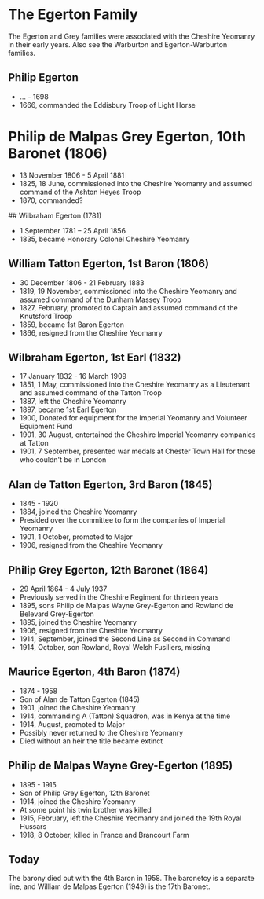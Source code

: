 #  The Egerton Family

The Egerton and Grey families were associated with the Cheshire Yeomanry in their early years. Also see the Warburton and Egerton-Warburton families.

## Philip Egerton

* ... - 1698
* 1666, commanded the Eddisbury Troop of Light Horse

# Philip de Malpas Grey Egerton, 10th Baronet (1806)

* 13 November 1806 - 5 April 1881
* 1825, 18 June, commissioned into the Cheshire Yeomanry and assumed command of the Ashton Heyes Troop
* 1870, commanded?

## Wilbraham Egerton (1781)

* 1 September 1781 – 25 April 1856
* 1835, became Honorary Colonel Cheshire Yeomanry

## William Tatton Egerton, 1st Baron (1806)

* 30 December 1806 - 21 February 1883
* 1819, 19 November, commissioned into the Cheshire Yeomanry and assumed command of the Dunham Massey Troop
* 1827, February, promoted to Captain and assumed command of the Knutsford Troop
* 1859, became 1st Baron Egerton
* 1866, resigned from the Cheshire Yeomanry

## Wilbraham Egerton, 1st Earl (1832)

* 17 January 1832 - 16 March 1909
* 1851, 1 May, commissioned into the Cheshire Yeomanry as a Lieutenant and assumed command of the Tatton Troop
* 1887, left the Cheshire Yeomanry
* 1897, became 1st Earl Egerton
* 1900, Donated for equipment for the Imperial Yeomanry and Volunteer Equipment Fund
* 1901, 30 August, entertained the Cheshire Imperial Yeomanry companies at Tatton
* 1901, 7 September, presented war medals at Chester Town Hall for those who couldn't be in London

## Alan de Tatton Egerton, 3rd Baron (1845)

* 1845 - 1920
* 1884, joined the Cheshire Yeomanry
* Presided over the committee to form the companies of Imperial Yeomanry
* 1901, 1 October, promoted to Major
* 1906, resigned from the Cheshire Yeomanry

## Philip Grey Egerton, 12th Baronet (1864)

* 29 April 1864 - 4 July 1937
* Previously served in the Cheshire Regiment for thirteen years
* 1895, sons Philip de Malpas Wayne Grey-Egerton and Rowland de Belevard Grey-Egerton
* 1895, joined the Cheshire Yeomanry
* 1906, resigned from the Cheshire Yeomanry
* 1914, September, joined the Second Line as Second in Command
* 1914, October, son Rowland, Royal Welsh Fusiliers, missing

## Maurice Egerton, 4th Baron (1874)

* 1874 - 1958
* Son of Alan de Tatton Egerton (1845)
* 1901, joined the Cheshire Yeomanry
* 1914, commanding A (Tatton) Squadron, was in Kenya at the time
* 1914, August, promoted to Major
* Possibly never returned to the Cheshire Yeomanry
* Died without an heir the title became extinct

## Philip de Malpas Wayne Grey-Egerton (1895)

* 1895 - 1915
* Son of Philip Grey Egerton, 12th Baronet
* 1914, joined the Cheshire Yeomanry
* At some point his twin brother was killed
* 1915, February, left the Cheshire Yeomanry and joined the 19th Royal Hussars
* 1918, 8 October, killed in France and Brancourt Farm

## Today

The barony died out with the 4th Baron in 1958. The baronetcy is a separate line, and William de Malpas Egerton (1949) is the 17th Baronet.
